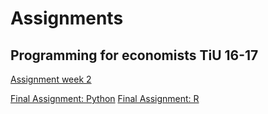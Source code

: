 # Assignments
## Programming for economists TiU 16-17
[Assignment week 2](https://github.com/DjayEmmers/assignments/blob/master/Assignment_week_2.ipynb)

[Final Assignment: Python](https://github.com/DjayEmmers/assignments/blob/master/Final%20Assignment%20Python%20Djay%20Emmers.ipynb)
[Final Assignment: R](https://github.com/DjayEmmers/assignments/blob/master/R%20final%20assignment%20Djay%20Emmers.ipynb)
